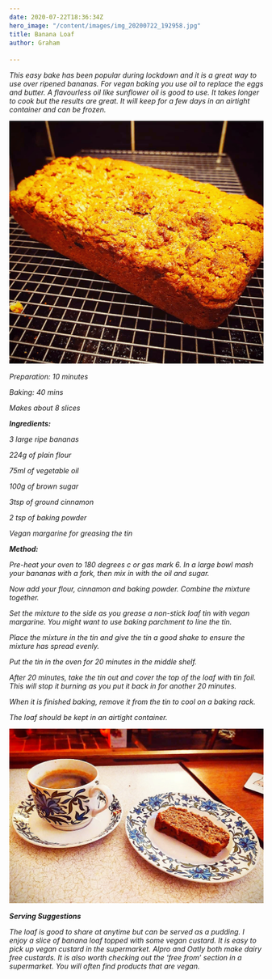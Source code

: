 ```yaml
---
date: 2020-07-22T18:36:34Z
hero_image: "/content/images/img_20200722_192958.jpg"
title: Banana Loaf
author: Graham

---
```

_This easy bake has been popular during lockdown and it is a great way to use over ripened bananas. For vegan baking you use oil to replace the eggs and butter. A flavourless oil like sunflower oil is good to use. It takes longer to cook but the results are great. It will keep for a few days in an airtight container and can be frozen._

![](/content/images/img_20200722_192958.jpg)

_Preparation: 10 minutes_

_Baking: 40 mins_

_Makes about 8 slices_

**_Ingredients:_**

_3 large ripe bananas_

_224g of plain flour_

_75ml of vegetable oil_

_100g of brown sugar_

_3tsp of ground cinnamon_

_2 tsp of baking powder_

_Vegan margarine for greasing the tin_

**_Method:_**

_Pre-heat your oven to 180 degrees c or gas mark 6. In a large bowl mash your bananas with a fork, then mix in with the oil and sugar._

_Now add your flour, cinnamon and baking powder. Combine the mixture together._

_Set the mixture to the side as you grease a non-stick loaf tin with vegan margarine. You might want to use baking parchment to line the tin._

_Place the mixture in the tin and give the tin a good shake to ensure the mixture has spread evenly._

_Put the tin in the oven for 20 minutes in the middle shelf._

_After 20 minutes, take the tin out and cover the top of the loaf with tin foil. This will stop it burning as you put it back in for another 20 minutes._

_When it is finished baking, remove it from the tin to cool on a baking rack._

_The loaf should be kept in an airtight container._

![](/content/images/img_20200722_192641.jpg)

**_Serving Suggestions_**

_The loaf is good to share at anytime but can be served as a pudding. I enjoy a slice of banana loaf topped with some vegan custard. It is easy to pick up vegan custard in the supermarket. Alpro and Oatly both make dairy free custards. It is also worth checking out the ‘free from’ section in a supermarket. You will often find products that are vegan._